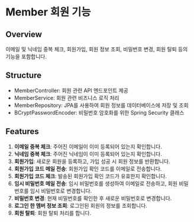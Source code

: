 # Member 회원 기능

## Overview
이메일 및 닉네임 중복 체크, 회원가입, 회원 정보 조회, 비밀번호 변경, 회원 탈퇴 등의 기능을 포함합니다.

## Structure
- MemberController: 회원 관련 API 엔드포인트 제공
- MemberService: 회원 관련 비즈니스 로직 처리
- MemberRepository: JPA를 사용하여 회원 정보를 데이터베이스에 저장 및 조회
- BCryptPasswordEncoder: 비밀번호 암호화를 위한 Spring Security 클래스

## Features
1. **이메일 중복 체크**: 주어진 이메일이 이미 등록되어 있는지 확인합니다.
2. **닉네임 중복 체크**: 주어진 닉네임이 이미 등록되어 있는지 확인합니다.
3. **회원가입**: 새로운 회원을 등록하고, 가입 성공 시 회원 정보를 반환합니다.
4. **회원가입 코드 메일 전송**: 회원가입 확인 코드를 이메일로 전송합니다.
5. **회원가입 코드 체크**: 발송된 회원가입 확인 코드가 유효한지 확인합니다.
6. **임시 비밀번호 메일 전송**: 임시 비밀번호를 생성하여 이메일로 전송하고, 회원 비밀번호를 임시 비밀번호로 변경합니다.
7. **비밀번호 변경**: 현재 비밀번호를 확인한 후 새로운 비밀번호로 변경합니다.
8. **로그인 한 멤버 정보 조회**: 로그인된 회원의 정보를 조회합니다.
9. **회원 탈퇴**: 회원 탈퇴 처리를 합니다.
